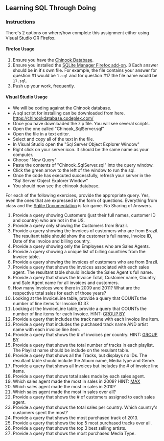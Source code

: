 ## Learning SQL Through Doing


### Instructions

There's 2 options on where/how complete this assignment either using Visual Studio OR Firefox.


#### Firefox Usage

1. Ensure you have the [Chinook Database](http://chinookdatabase.codeplex.com/).
2. Ensure you installed the [SQLite Manager Firefox add-on](https://addons.mozilla.org/en-US/firefox/addon/sqlite-manager/).
3 Each answer should be in it's own file. For example, the file contains your answer for question #1 would be `1.sql` and for question #17 the file name would be `17.sql`.
4. Push up your work, frequently.

#### Visual Studio Usage
* We will be coding against the Chinook database.
* A sql script for installing can be downloaded from here. https://chinookdatabase.codeplex.com/
* Once you have downloaded the zip file. You will see several scripts.
* Open the one called "Chinook_SqlServer.sql"
* Open the file in a text editor.
* Select and copy all of the text in the file.
* In Visual Studio open the "Sql Server Object Explorer Window"
* Right click on your server icon. It should be the same name as your computer.
* Choose "New Query"
* Paste the contents of "Chinook_SqlServer.sql" into the query window.
* Click the green arrow to the left of the window to run the sql.
* Once the code has executed successfully, refresh your server in the "Sql Server Object Explorer Window"
* You should now see the chinook database.

For each of the following exercises, provide the appropriate query. Yes, even the ones that are expressed in the form of questions. Everything from class and the [Sqlite Documentation](http://www.sqlite.org/) is fair game. No Sharing of Answers.

1. Provide a query showing Customers (just their full names, customer ID and country) who are not in the US.
2. Provide a query only showing the Customers from Brazil.
3. Provide a query showing the Invoices of customers who are from Brazil. The resultant table should show the customer's full name, Invoice ID, Date of the invoice and billing country.
4. Provide a query showing only the Employees who are Sales Agents.
5. Provide a query showing a unique list of billing countries from the Invoice table.
6. Provide a query showing the invoices of customers who are from Brazil.
7. Provide a query that shows the invoices associated with each sales agent. The resultant table should include the Sales Agent's full name.
8. Provide a query that shows the Invoice Total, Customer name, Country and Sale Agent name for all invoices and customers.
9. How many Invoices were there in 2009 and 2011? What are the respective total sales for each of those years?
10. Looking at the InvoiceLine table, provide a query that COUNTs the number of line items for Invoice ID 37.
11. Looking at the InvoiceLine table, provide a query that COUNTs the number of line items for each Invoice. HINT: [GROUP BY](http://www.sqlite.org/lang_select.html#resultset)
12. Provide a query that includes the track name with each invoice line item.
13. Provide a query that includes the purchased track name AND artist name with each invoice line item.
14. Provide a query that shows the # of invoices per country. HINT: [GROUP BY](http://www.sqlite.org/lang_select.html#resultset)
15. Provide a query that shows the total number of tracks in each playlist. The Playlist name should be include on the resulant table.
16. Provide a query that shows all the Tracks, but displays no IDs. The resultant table should include the Album name, Media type and Genre.
17. Provide a query that shows all Invoices but includes the # of invoice line items.
18. Provide a query that shows total sales made by each sales agent.
19. Which sales agent made the most in sales in 2009? HINT: [MAX](https://www.sqlite.org/lang_aggfunc.html#maxggunc)
20. Which sales agent made the most in sales in 2010?
21. Which sales agent made the most in sales over all?
22. Provide a query that shows the # of customers assigned to each sales agent.
23. Provide a query that shows the total sales per country. Which country's customers spent the most?
24. Provide a query that shows the most purchased track of 2013.
25. Provide a query that shows the top 5 most purchased tracks over all.
26. Provide a query that shows the top 3 best selling artists.
27. Provide a query that shows the most purchased Media Type.
